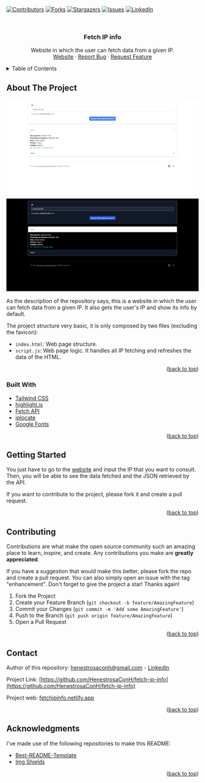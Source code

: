 <div id="top"></div>

<!-- PROJECT SHIELDS -->
<!--
*** I'm using markdown "reference style" links for readability.
*** Reference links are enclosed in brackets [ ] instead of parentheses ( ).
*** See the bottom of this document for the declaration of the reference variables
*** for contributors-url, forks-url, etc. This is an optional, concise syntax you may use.
*** https://www.markdownguide.org/basic-syntax/#reference-style-links
-->

[![Contributors][contributors-shield]][contributors-url]
[![Forks][forks-shield]][forks-url]
[![Stargazers][stars-shield]][stars-url]
[![Issues][issues-shield]][issues-url]
[![LinkedIn][linkedin-shield]][linkedin-url]

<!-- PROJECT LOGO -->
<br />
<div align="center">
  <h3 align="center">Fetch IP info</h3>

  <p align="center">
    Website in which the user can fetch data from a given IP.
    <br />
		<a href="fetchipinfo.netlify.app">Website</a>
    ·
    <a href="https://github.com/HenestrosaConH/fetch-ip-info/issues">Report Bug</a>
    ·
    <a href="https://github.com/HenestrosaConH/fetch-ip-info/issues">Request Feature</a>
  </p>
</div>

<!-- TABLE OF CONTENTS -->
<details>
  <summary>Table of Contents</summary>
  <ol>
    <li>
      <a href="#about-the-project">About The Project</a>
      <ul>
        <li><a href="#built-with">Built With</a></li>
      </ul>
    </li>
    <li>
      <a href="#getting-started">Getting Started</a>
    </li>
    <li><a href="#contributing">Contributing</a></li>
    <li><a href="#contact">Contact</a></li>
    <li><a href="#acknowledgments">Acknowledgments</a></li>
  </ol>
</details>

<!-- ABOUT THE PROJECT -->

## About The Project

[![Main screenshot][main-screenshot]](https://fetchipinfo.netlify.app/)

[![Main screenshot dark][main-screenshot-dark]](https://fetchipinfo.netlify.app/)

As the description of the repository says, this is a website in which the user can fetch data from a given IP. It also gets the user's IP and show its info by default.

The project structure very basic, it is only composed by two files (excluding the favicon):
 
- `index.html`: Web page structure.
- `script.js`: Web page logic. It handles all IP fetching and refreshes the data of the HTML.
 
<p align="right">(<a href="#top">back to top</a>)</p>

<!-- BUILT WITH -->

### Built With

- [Tailwind CSS](https://tailwindcss.com/)
- [highlight.js](https://highlightjs.org/usage/)
- [Fetch API](https://developer.mozilla.org/en-US/docs/Web/API/Fetch_API)
- [iplocate](https://www.iplocate.io)
- [Google Fonts](https://fonts.google.com/about)

<p align="right">(<a href="#top">back to top</a>)</p>

<!-- GETTING STARTED -->

## Getting Started

You just have to go to the [website](https://fetchipinfo.netlify.app/) and input the IP that you want to consult. Then, you will be able to see the data fetched and the JSON retrieved by the API.

If you want to contribute to the project, please fork it and create a pull request. 

<p align="right">(<a href="#top">back to top</a>)</p>

<!-- CONTRIBUTING -->

## Contributing

Contributions are what make the open source community such an amazing place to learn, inspire, and create. Any contributions you make are **greatly appreciated**.

If you have a suggestion that would make this better, please fork the repo and create a pull request. You can also simply open an issue with the tag "enhancement".
Don't forget to give the project a star! Thanks again!

1. Fork the Project
2. Create your Feature Branch (`git checkout -b feature/AmazingFeature`)
3. Commit your Changes (`git commit -m 'Add some AmazingFeature'`)
4. Push to the Branch (`git push origin feature/AmazingFeature`)
5. Open a Pull Request

<p align="right">(<a href="#top">back to top</a>)</p>

<!-- CONTACT -->

## Contact

Author of this repository: henestrosaconh@gmail.com - [LinkedIn](https://www.linkedin.com/in/henestrosaconh/)

Project Link: [https://github.com/HenestrosaConH/fetch-ip-info](https://github.com/HenestrosaConH/fetch-ip-info)

Project web: [fetchipinfo.netlify.app](fetchipinfo.netlify.app)

<p align="right">(<a href="#top">back to top</a>)</p>

<!-- ACKNOWLEDGMENTS -->

## Acknowledgments

I've made use of the following repositories to make this README:

-   [Best-README-Template](https://github.com/othneildrew/Best-README-Template/)
-   [Img Shields](https://shields.io)

<p align="right">(<a href="#top">back to top</a>)</p>

<!-- MARKDOWN LINKS & IMAGES -->
<!-- https://www.markdownguide.org/basic-syntax/#reference-style-links -->

[contributors-shield]: https://img.shields.io/github/contributors/HenestrosaConH/fetch-ip-info.svg?style=for-the-badge
[contributors-url]: https://github.com/HenestrosaConH/fetch-ip-info/graphs/contributors
[forks-shield]: https://img.shields.io/github/forks/HenestrosaConH/fetch-ip-info.svg?style=for-the-badge
[forks-url]: https://github.com/HenestrosaConH/fetch-ip-info/network/members
[stars-shield]: https://img.shields.io/github/stars/HenestrosaConH/fetch-ip-info.svg?style=for-the-badge
[stars-url]: https://github.com/HenestrosaConH/fetch-ip-info/stargazers
[issues-shield]: https://img.shields.io/github/issues/HenestrosaConH/fetch-ip-info.svg?style=for-the-badge
[issues-url]: https://github.com/HenestrosaConH/fetch-ip-info/issues
[linkedin-shield]: https://img.shields.io/badge/-LinkedIn-black.svg?style=for-the-badge&logo=linkedin&colorB=555
[linkedin-url]: https://linkedin.com/in/henestrosaconh
[main-screenshot]: docs/img/main-screenshot.png
[main-screenshot-dark]: docs/img/main-screenshot-dark.png